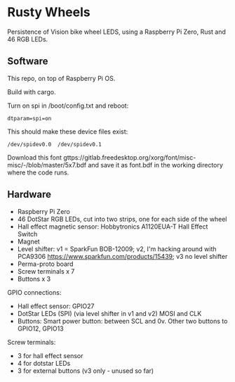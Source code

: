 Rusty Wheels
============

Persistence of Vision bike wheel LEDS, using a Raspberry Pi Zero, Rust and 46
RGB LEDs.

Software
--------

This repo, on top of Raspberry Pi OS.

Build with cargo.

Turn on spi in /boot/config.txt and reboot:

```
dtparam=spi=on
```

This should make these device files exist:

```
/dev/spidev0.0  /dev/spidev0.1
```

Download this font
gttps://gitlab.freedesktop.org/xorg/font/misc-misc/-/blob/master/5x7.bdf and
save it as font.bdf in the working directory where the code runs.

Hardware
--------

* Raspberry Pi Zero
* 46 DotStar RGB LEDs, cut into two strips, one for each side of the wheel
* Hall effect magnetic sensor: Hobbytronics A1120EUA-T Hall Effect Switch
* Magnet
* Level shifter: v1 = SparkFun BOB-12009; v2, I'm hacking around with
  PCA9306 https://www.sparkfun.com/products/15439; v3 no level shifter
* Perma-proto board
* Screw terminals x 7
* Buttons x 3

GPIO connections:

* Hall effect sensor: GPIO27
* DotStar LEDs (SPI) (via level shifter in v1 and v2) MOSI and CLK
* Buttons: Smart power button: between SCL and 0v. Other two buttons to GPIO12,
  GPIO13

Screw terminals:

* 3 for hall effect sensor
* 4 for dotstar LEDs
* 3 for external buttons (v3 only - unused so far)
